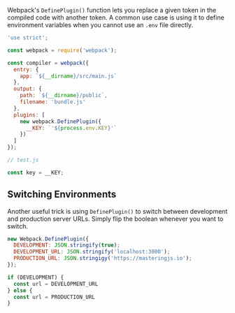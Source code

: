 Webpack's `DefinePlugin()` function lets you replace a given token in the compiled code with another token.
A common use case is using it to define environment variables when you cannot use an `.env` file directly.

```javascript
'use strict';

const webpack = require('webpack');

const compiler = webpack({
  entry: {
    app: `${__dirname}/src/main.js`
  },
  output: {
    path: `${__dirname}/public`,
    filename: 'bundle.js'
  },
  plugins: [
    new webpack.DefinePlugin({
      __KEY: `'${process.env.KEY}'`
    })
  ]
});
```

```javascript
// test.js

const key = __KEY;
```

## Switching Environments

Another useful trick is using `DefinePlugin()` to switch between development and production server URLs.
Simply flip the boolean whenever you want to switch.

```javascript
new Webpack.DefinePlugin({
  DEVELOPMENT: JSON.stringify(true);
  DEVELOPMENT_URL: JSON.stringify('localhost:3000');
  PRODUCTION_URL: JSON.stringigy('https://masteringjs.io');
});
```

```javascript
if (DEVELOPMENT) {
  const url = DEVELOPMENT_URL
} else {
  const url = PRODUCTION_URL
}
```
